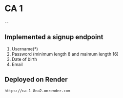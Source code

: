 # CA 1
-- 

Implemented a signup endpoint
-
1. Username(*)
2. Password (minimum length 8 and maimum length 16)
3. Date of birth 
4. Email


## Deployed on Render
` https://ca-1-8ea2.onrender.com
`

